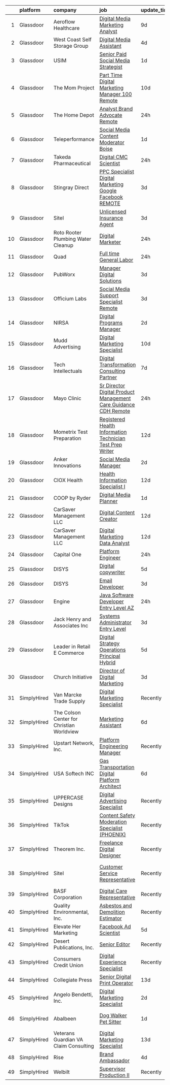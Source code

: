 

|    | platform    | company                                   | job                                                                                                                                                                                                                                                                                                                                                                                                                                                                                                                                                                                                                                                                                                                                                                                                                                                                                                                                                                                                                                                                                                                                                                                                                                                                     | update_time   | location                          |
|---:|:------------|:------------------------------------------|:------------------------------------------------------------------------------------------------------------------------------------------------------------------------------------------------------------------------------------------------------------------------------------------------------------------------------------------------------------------------------------------------------------------------------------------------------------------------------------------------------------------------------------------------------------------------------------------------------------------------------------------------------------------------------------------------------------------------------------------------------------------------------------------------------------------------------------------------------------------------------------------------------------------------------------------------------------------------------------------------------------------------------------------------------------------------------------------------------------------------------------------------------------------------------------------------------------------------------------------------------------------------|:--------------|:----------------------------------|
|  1 | Glassdoor   | Aeroflow Healthcare                       | [Digital Media   Marketing Analyst](https://www.glassdoor.com/partner/jobListing.htm?pos=125&ao=1110586&s=58&guid=00000181a3f47ed581f9083f8b8fb52f&src=GD_JOB_AD&t=SR&vt=w&ea=1&cs=1_7a93b3e9&cb=1656313119277&jobListingId=1007947479489&cpc=E773D000C9BC26FA&jrtk=3-0-1g6hv8vukkltu801-1g6hv8vv2ihm8800-cd5b2c6eeae9ea0a--6NYlbfkN0BZhyM__g-MJpR_k2NRwi4kLvT2eM2Ld3-Ltk3-h7qf5HdkFETVgTrf6iXdapZSB_57ywQLPWU8A2WsodUP_38kxUaDSGr8rEPocmaGTeAiN5sKdhOWRaiUwS9HrSvt_v0iu1LKENzMcFd3kwV03DCYWLlJrTj8qtpDGeSJNhv8Rj2gwRUWqLKhu764mc0SirpoxT2YcfCBCPbiUj-oYqVdt6CKQd6rALjueXEoyGqBbj1lDDmRW6dxvUKXXHC5GcXtjb9MJkHVeYVjJ6nBwfwUIeON4MtUhefuWVwYp-uyyjmXJGejzLMsH_iGu12cJINd2hlV2VLYs8QfCvDs-bN0fDP_Ab_u9na52vVOO0lJZ7hqEP8X7sb9AiJNjKeTAewkBN4PAKBiq4XK6jH5jFitGtOwgUSSdKck_wtRlsE6ByaeoZZE6BqLXDs6WcZ0iyiN238l2C4JQbJrUnmTaD9PUOy0_vjebIUMothsXDF3oUrYOWASMZFIo6BcNxV30XAgO8tHSWdmi3Bz9JtZIpYnAECLYS8S9g4%3D)                                                                                                                                                                                                                                                                                                                                                              | 9d            | Remote                            |
|  2 | Glassdoor   | West Coast Self Storage Group             | [Digital Media Assistant](https://www.glassdoor.com/partner/jobListing.htm?pos=101&ao=1110586&s=58&guid=00000181a3f47ed581f9083f8b8fb52f&src=GD_JOB_AD&t=SR&vt=w&ea=1&cs=1_855b8ec5&cb=1656313119273&jobListingId=1007957891236&cpc=F7BD8DA794B5A532&jrtk=3-0-1g6hv8vukkltu801-1g6hv8vv2ihm8800-10e1b282644ffe45--6NYlbfkN0C_uEWK8nDNE1mE8MdVcFpSjQvcXHD6OKwhFA2CTaF6hFdgsWHBkigbGKxA0zIc1Yi53fIi8NdLJnxNHqChRpa9scs4s7-iiOyPI1zRzYgfcB20Ac_XWOtSjXoB3JINuLgik8Ei0dQyycAjlslKYIQ9hHwzLCis6AxYmfG4Fo9P9DcFAINPKywZpSCpcln2EFk2VEwBB0CldmyhVLjdk-Jmox1X8gxiGiAW2zJLEoxJId6ntjuye6F2nWNIvUj0nKweZ9a-wFqoK1aCzZJOj9pAfCKH8T2VaQKefgohcSjX6Xey54VcAWE_a-r0cHoOMJpRfEnuzliSGPznec11jqfJSMRyHsb3wiozbNsxGHROvTQZft9ngfny_Ik873BFLveZgyBX5aS10ywVWfFB0HRdTTMI4PtvxcywM98Acrm3vTE-c94VCwP3POCu-k-KwNdOVzb6R8TitecQZ-5oQ1fXqDfb-PGd8RehUzAkBmm8sN_rypiDCR9bNkERpPRyHXMmC1kyLgBkdNaep2Neqhom)                                                                                                                                                                                                                                                                                                                                                                                      | 4d            | Beaverton, OR                     |
|  3 | Glassdoor   | USIM                                      | [Senior Paid Social Media Strategist](https://www.glassdoor.com/partner/jobListing.htm?pos=127&ao=1110586&s=58&guid=00000181a3f47ed581f9083f8b8fb52f&src=GD_JOB_AD&t=SR&vt=w&ea=1&cs=1_9113f5ef&cb=1656313119277&jobListingId=1007963200583&cpc=7F6F94E2229B3AB5&jrtk=3-0-1g6hv8vukkltu801-1g6hv8vv2ihm8800-af8789ac90c6c690--6NYlbfkN0CGD4E-yYxltGuunvgV9H6SvnKUGh8fDpeT2vIDlkkGCWzTgBoMad3wiC4TYq6znDIVIKCKo4i7bmO_2YfC03OzIXcZU4UKBrZE6QK7bGeLofuR20Sh2I2UjCh62xR2GdDdo5_otIFwGjJncOzy4xvkTPndVnxyIUL7NL9HDfNDE9jkYnq6jFvbRQDZI40uJo2a1xDyYFyQdj8pnzYxpbRhb8T96NqWPNnKS76do6Jv8g6jLe_VGsTXrpsO3sMWkpXTrVYUSNCzb1hAnP2_z-WsFrJdxklu8NMhT-8VjKG_s1JAU4X12GL177HRSKiD7JxpPVGzr79JBIt_tl9LreqR5aTrfT5fBERrx3iBhdAu_Bj5AVMGANS4UbXs2d3KY4jxln68zvcdRXkT3SAIYsgjMiVZNc7LoeYN4S1z8JindAiTdZJlV13maqjLSfmMVF8M9QARqfNN3-emNFXXqREp8l9Don--yJfU3u6cfeFTWtv9Bj_NOBkID5QPc-VNYZ4%3D)                                                                                                                                                                                                                                                                                                                                                                                            | 1d            | Remote                            |
|  4 | Glassdoor   | The Mom Project                           | [Part Time Digital Marketing Manager  100  Remote ](https://www.glassdoor.com/partner/jobListing.htm?pos=124&ao=1110586&s=58&guid=00000181a3f47ed581f9083f8b8fb52f&src=GD_JOB_AD&t=SR&vt=w&cs=1_667bc493&cb=1656313119276&jobListingId=1007945278713&cpc=E773D000C9BC26FA&jrtk=3-0-1g6hv8vukkltu801-1g6hv8vv2ihm8800-e784a56ad245ccdb--6NYlbfkN0BDp_epf89aHDQhKpPegNJQ_ldQpEFZQsM9OcONMGxWx6pU56EKHF58QjVdAUvn2gXPgJYWXDqnl4er_nqV8JzND3RhUqr4AvpZe1HCqIHqPFZSklQQnedKhgbaCJC0hp9J94SR_zm0eYsonqQ0vn1b_V-1bMpJ8h7lJGnD1LTCrWeV3eUJ-9KEeXTzHL8BTVp0QswfqMniLI99pyWQciha9oxK6612sM27bIwQhtAcjdEIJ_joyLQEPzzddQjygc_P1LRAlmMPmXuh3nf-O9xpPpmJHxJ8w8maQ8Ic-8OxqtqD05aeICUCE9fGf73oanQQKAJ8NLkRBcE00dnKX81det_4RdaDZqMTOmZ-JrQAiZSo6AwIN_ST7ushVBfqF7DAF8gUYoxJq7UwvMyYAf5P0c2Sq_WMZD2jgMFaPDFuKj4rulRz5H8JDbXJ7XIJc9bVL9RiMixBVB1iZ2FVE4o8TiZgzHhTH5s1vHrxZS8GJYlSDevxtUrnODfJ1plB8isTws1LweS2z0ifFw9IsdqJzQYDlVU7nEWls3l49_7Qlk0u5YtXso1I-BQkBUbTd9-tMvoKkAVahRGFwq2QBm6MDQDiaEGkrtOv7fLLmUGP5sagmV3lZ6OgRH4g_pWsjhN98r8JK848rUpHUkLgMiDnb6Q6Z8t_PgkIPDWQOFH7tws9F4VnYJ11xguSQ7TvRJOUhRj5m6q0kzRJx0cmA_-f_b5yWL-FFhGfU6XPlk0H5wsEEpspYhiFPUwKmvMUE0UFXey5L9qpihICKnPdlKbMLUW8v4Uwb1IqoDx33zqbeAfQ2qNDpq4XPUuCPutHCcQNUOlDkzVw74GTbMISuoSM2WXbccpWvXb5zzLLTAJAE8a_6kRwLEDz) | 10d           | Remote                            |
|  5 | Glassdoor   | The Home Depot                            | [Analyst  Brand Advocate  Remote ](https://www.glassdoor.com/partner/jobListing.htm?pos=111&ao=1110586&s=58&guid=00000181a3f47ed581f9083f8b8fb52f&src=GD_JOB_AD&t=SR&vt=w&cs=1_2753039e&cb=1656313119274&jobListingId=1007964728416&cpc=E773D000C9BC26FA&jrtk=3-0-1g6hv8vukkltu801-1g6hv8vv2ihm8800-30d68dafb5a86111--6NYlbfkN0BAuTfAu5ThYozS55O8p5sS5gWZMb8bifg5H3ftdCgDuLYRlqSkW6aKpA-68L38M77Mf_O-INpyWY4r-cADMuyIWD0x2EPYZxoxE3YYuNceB9x4Wgm2OeaB1GKJCv-InMZcTCl8762iD8sLluNhA2mUlBifU8R5TuinGaCU513rxKN9kxIElaOhoSASCZ92W6tiFtrUHpuzKLG2fCtSsIu1gV7hJKTOlr6hw44r-BEqco6E8avlewouOQQ8StAVNk5T0WfHPNBaWaGZU-ws_0SDJQhss5j8MqbH3pXj9nwoQ1vP5DmuXqPR2_M-jyb6DwN-S2653orBZZB6tvztOL6oaGRC4H90glZzIP2XxS9ANs9xl2tzaZD6e43jXG1cUUjDoTrYRM3Cj_N1wLoyV5eQnzBr5QZwnHUR97HUnyKsYUoEw4177mzZ)                                                                                                                                                                                                                                                                                                                                                                                                                                                                                  | 24h           | Atlanta, GA                       |
|  6 | Glassdoor   | Teleperformance                           | [Social Media Content Moderator Boise](https://www.glassdoor.com/partner/jobListing.htm?pos=107&ao=1110586&s=58&guid=00000181a3f47ed581f9083f8b8fb52f&src=GD_JOB_AD&t=SR&vt=w&cs=1_5b86bfd5&cb=1656313119274&jobListingId=1007963265183&cpc=E773D000C9BC26FA&jrtk=3-0-1g6hv8vukkltu801-1g6hv8vv2ihm8800-abca4da9dd8572f6--6NYlbfkN0B6WvEhlXVvoeINVu-ouHjaAZXC5eOJkXMvb3uV-8LI_9I1LjpwRjTqSB8_hMia9X7h3-_QNgRzcmHioC5qMFUS5LXbjd7lCmg7EQ48XoVVDFW60e6lbr4Lmp6FFOIbXiINbV7bKdgpH1TRP9bjNrHlwKxPzGR_qELXnZtSkqWkGlvPhb5lXO9qYrKGg-fp1apeTEP78P0DLPbRA5H984_HPxPdQYqh6NWVpUSlbImCFLULtp9H7KK_vT1WL7y3Zv8luZssfUPX2Ajo5ofXaYJ9VsfaywRxRySRjWg9MrTxza3rsOEcjV7zvxWZyG8DFHvAPMU_-clzzScBEG6SjlHyFNbMIJ1iA45XPwxxBCpEAKVe9fPfF1MllKAbQ1p-8Sxv4IvOBcQYTxMIWET6TlUMTE35TgGk6ELTAgQnTuWN04-Pk97wc817pqIeICdIFNilxCH1CBWYdBW4q6xSjiVDaH2XRW09nopsX5cjfFHc0eckdFWqQtyuHg6YyDtBlFKkr9yLmo_KkY3z-xtJOHvCAxAZejYKVQJOjsKwP8DWjw%3D%3D)                                                                                                                                                                                                                                                                                                                                                  | 1d            | Boise, ID                         |
|  7 | Glassdoor   | Takeda Pharmaceutical                     | [Digital CMC Scientist](https://www.glassdoor.com/partner/jobListing.htm?pos=109&ao=1110586&s=58&guid=00000181a3f47ed581f9083f8b8fb52f&src=GD_JOB_AD&t=SR&vt=w&cs=1_9bf3a36a&cb=1656313119274&jobListingId=1007964959893&cpc=FD1C1DA32C38CFA7&jrtk=3-0-1g6hv8vukkltu801-1g6hv8vv2ihm8800-7302373108f2ab8d--6NYlbfkN0Dpk2nRRB2qCzcWtelMs6RnOpE2QQykp_Gr47Tac0r5hCH0J3UzLxpgpuhWWRPjzv94q7y3GJ5PvJtw6AGd-F1jJWFianVwfl0nFby30RcJ2h10YngKpc-3sW-JaeYtoLxskwr0OVZVOROEYBZ_Dn6VVbpVo3GZQr-9f6yfFVFjpwC_8uGr0PxCI6FU9dbKs3CRztjoJHh5fiw-dQPgtBNW_5GUAj3kocN4oVKdF-PwCWTTL9dFhjBFkMAt-hLzh5CUsAPolVDym1BO1Zn19hGFOFgm5dKGX0Qz70waOhjn_gUc9hb5K-hrtQ0q_odiuRmnEtpg8MNkui3SlCoK-duFO0XbmmlRUIieaO3hqgxqmOOXlQ5UTZfoivih6d2HqLTtRP0_bQVuvMzQ5VjwptyxTDR8eOguu9nkZQK3Jut12NDyNCwVhPjo)                                                                                                                                                                                                                                                                                                                                                                                                                                                                                             | 24h           | New York, NY                      |
|  8 | Glassdoor   | Stingray Direct                           | [PPC Specialist   Digital Marketing Google   Facebook   REMOTE](https://www.glassdoor.com/partner/jobListing.htm?pos=110&ao=1110586&s=58&guid=00000181a3f47ed581f9083f8b8fb52f&src=GD_JOB_AD&t=SR&vt=w&ea=1&cs=1_3d20f55d&cb=1656313119275&jobListingId=1007959343006&cpc=BAEB662971763A76&jrtk=3-0-1g6hv8vukkltu801-1g6hv8vv2ihm8800-0a2b5ebea3b587b9--6NYlbfkN0BhFJ8ddqZb8WQY2A-LeqcjzbfYC2yoFcx2RKsEMgWd6pUIW7CGLrbYPN1mveXZ0HlFuZsTX52QMWPE1HLiNf1LSm35E-2yFnIfnt7CBtD-Eb1-Vy253se7MHqDn43yp6H3WcV4BT9-G4UTCgP1b8pS8zma2DJC9FakT02lgNsro8_IrXMiZ5lUo0DG4ei7NLSk7xPIxqj89Jqgi6CHUcLd7bmpWB8GHbkniGFDBnTPjTXQmorz9_-4_s9GkcMjEB3L4UBbLYoVYqfxMBxEpYREHu6gFW38c68Ncix73O0Sgua5E-BIvpRzNH0vjKluRWLUqEmuK18vmSHFNcJXJB1968bIT_J8uGJizxG8t5ouu46awoxVX14Y2SCOxVKrNlUPSEY9mnr8srwuagfQYix5xnScK2G0pf4YZps5cxkcNlG-JN8ns_sgg7yHr9sM1330bCtLG0kboQwxP_Uv7OxxHSqFpXqqIvxbI_ndveJY9r4SO6D75RTXmgFPFOVh00M%3D)                                                                                                                                                                                                                                                                                                                                                                  | 3d            | Woodland Hills, CA                |
|  9 | Glassdoor   | Sitel                                     | [Unlicensed Insurance Agent](https://www.glassdoor.com/partner/jobListing.htm?pos=116&ao=1110586&s=58&guid=00000181a3f47ed581f9083f8b8fb52f&src=GD_JOB_AD&t=SR&vt=w&cs=1_ca4a841e&cb=1656313119275&jobListingId=1007959663014&cpc=4F748F1840550ABC&jrtk=3-0-1g6hv8vukkltu801-1g6hv8vv2ihm8800-27bb359427cf4c81--6NYlbfkN0CBtZxUpP1QTOYFeIJnsNrvL2IvFQoGtsAuEWSa46ujWdTD808eOwV5Eml4K-j46bpvaUgoFmlsJmryMfpnq-5U9ECd3xjry40uuN-8GBy_ApHileWGAY7finAMtDMsuO8GrAzrBVuTpCxvC9WnS1MXC_cyYf2BOmrcPuYljIsiUDXkOiWPBHVo-3MB1bgDDCYFgc1Qfda0QGJFA7QaP5oPhrLYEwhbtGqy94899Qn3xZo_Xolc83bdApBTndLEfSgV_mLBzYTstoQorojTDl7u5nDSOeeckrZi7xLm3_qp38_p9xrWTngRg-QSnqtG11S1h7hQXcOdVT5luprJX9OR76rOWOcOkC8-kk-ToEo7Cnh6gnwhyFvUJvfrYfbanyXPw7FzW8WIA5Q23nimIEGc7riq0pY89pq9pFR4zmWM0aUpt_BX1I74eym3KJqdNI9EiopIcYFjIxNbPdVa6G6xVUpVgCdCg1j_srXp9eblZTXM19n67Y-_DQTrd81hE7WpkiCur9o07sdJn2W42gDpjW44eh2uU9iWqf4Mdtiu5Y2Lc6WGxq-KILOLM6DV8bGdJfyN9COlwBx2ryyX1QsenAA3hBaU25yb66muCdVpudKE-54hBxIAX4KNgPNTMTxMnyp7UZu1zw%3D%3D)                                                                                                                                                                                                                                                            | 3d            | Chattanooga, TN                   |
| 10 | Glassdoor   | Roto Rooter Plumbing   Water Cleanup      | [Digital Marketer](https://www.glassdoor.com/partner/jobListing.htm?pos=108&ao=1110586&s=58&guid=00000181a3f47ed581f9083f8b8fb52f&src=GD_JOB_AD&t=SR&vt=w&ea=1&cs=1_37c6acf5&cb=1656313119274&jobListingId=1007963896741&cpc=AF1E4A3695F490BE&jrtk=3-0-1g6hv8vukkltu801-1g6hv8vv2ihm8800-da323e338ce67b0e--6NYlbfkN0DAxSg8ZPUBMNCwbwMU3m1w_xwBYOnGNvae0dqq0z_x9hMrOcqm5KEIaJNLURxrmS5Nomt0DlQ14r20ljdkw93H0AVJ73WFvweniT-NkzmdkmY2gkmlooh1GcbK-z5OlN7MQ-07U-ZQI4rrqRmVPuuXQdgSXf6K6v1yyN4ndaRuTIDy6t5yGgVw9IxLRJLVVy8DXH7k4RmaO2ncNSClP3xVCC3xpPVkw0WVL6Xv-F3Tb7029Rb73oQbVRkwgeOSjkIU0eL-hfo2NUwNfqrqD2vKZ-sw9vsWhOS-y5foYMIc4FZFWk_28gmMK7wYx6jZMlyVkFotrci9eO1hq8wslONA2ZB2JLo-4D7Mf5PQdDCP-bvPn-P6VnPiWS65cZTwSFr3_GE3g-kZG-V7BJw3P-yPZqztF9d32DnrVE7RrpUs2BNFqdKKsAdMxt2PE2Lw4ZkiidHEEEVfGbLFLaldagb9v7tmOrGbinAwtNxko4FKxTnk4mzruoEZ_O86QRkAbkM%3D)                                                                                                                                                                                                                                                                                                                                                                                                               | 24h           | Ozark, MO                         |
| 11 | Glassdoor   | Quad                                      | [Full time General Labor](https://www.glassdoor.com/partner/jobListing.htm?pos=121&ao=1110586&s=58&guid=00000181a3f47ed581f9083f8b8fb52f&src=GD_JOB_AD&t=SR&vt=w&cs=1_fdb32842&cb=1656313119276&jobListingId=1007965033930&cpc=444700D72F2ECBCE&jrtk=3-0-1g6hv8vukkltu801-1g6hv8vv2ihm8800-eb20addd35948c62--6NYlbfkN0C0XETh_9p0hFVWodd5b4yyhLbSJ-n_97YuXeG9ZsPyAO_rZ2JpYdwEY-NDkU1-7dKqQoyPLGO1HeCP4QqzufQvMShz3ZsndnGaRlZvEqzV5sadkiL-4eaNnyMjSPrrkeCKYJ1WVgRT9cdd7t5j_Uq5-eoOiRpCJ8iwA-3bJq51r2oYIEWJ2iuwrQ0XN8wQ3jayFONkJ3R--GvX4raqO6c8Ns4iaNrvJO7jWY4k7mXcMVCX-4XyCUBYgpcXwLZBW_P1cfszqpB2CXybPyatDgt7bblUel4iZqUTC3mqelkkZ4BRDUN2LZlo77qHVFBqcsdNGwRyJLui7BlgZd611uvLXKD897ZBEx7lTqrbs7Ejfi4wH-0OoDc_UlLSqtgE1JWUIkYemHywfDu5higZOV9VGbDLufoy7mOM2lXcj1CcpcMiYFqqWksc)                                                                                                                                                                                                                                                                                                                                                                                                                                                                                           | 24h           | Brown Deer, WI                    |
| 12 | Glassdoor   | PubWorx                                   | [Manager  Digital Solutions](https://www.glassdoor.com/partner/jobListing.htm?pos=102&ao=1110586&s=58&guid=00000181a3f47ed581f9083f8b8fb52f&src=GD_JOB_AD&t=SR&vt=w&ea=1&cs=1_810ec5e1&cb=1656313119273&jobListingId=1007959361898&cpc=87E10CCD0B336EFC&jrtk=3-0-1g6hv8vukkltu801-1g6hv8vv2ihm8800-11fa0d8e10e40edb--6NYlbfkN0DZZww-p_mr8GWlqIRBY21Wjl_Fk3kglyx5_HcxykVqwQHnXXR0FP8aJAVpwz5TnIe2mXVm2mjC3n-YwTiqiOpKXUYLW5paWMlHhB3T-G4X1GybK5HRB7X4hnubLgQOFzHWq9yg4-28l05GJFrHLXWycIJweUOVF3dmmRU4P7eU4eYodzKV6jTzO08zMcfo7-YCuqtCsP6Wqq9v_nAQVkmDvWLMwqSwXyp0kx8WIRZoA8PnHlBgVhIYK-PBNOo9DCUyKY5Qxu0BSt0nOnN2Velo0WuLytUI_kcPAik10cRBq8O_H3mFsdUli1vdQXy0eBfYNHUb7_6t23vGBrT5GHMh7WOZiJ3TgYx4ycL9RO1AWgQc7WWits-M-x0lGieNjZK_6cYgtRPUCmBTpykiBZPbg6STCDDE6cq59iOifT0AP5R_1BnaTynhoY4nDETXeTQAl6hmyirNu3yJSI5jJX8g4TSlmo4QQoMIhZrxZeoi4i_sqEcQpwbCUQQ5LyqLOCOLHVvYvq536g%3D%3D)                                                                                                                                                                                                                                                                                                                                                                                       | 3d            | New York, NY                      |
| 13 | Glassdoor   | Officium Labs                             | [Social Media Support Specialist   Remote](https://www.glassdoor.com/partner/jobListing.htm?pos=113&ao=1110586&s=58&guid=00000181a3f47ed581f9083f8b8fb52f&src=GD_JOB_AD&t=SR&vt=w&ea=1&cs=1_96723162&cb=1656313119275&jobListingId=1007958490638&cpc=FB7E4A1762AE5BEC&jrtk=3-0-1g6hv8vukkltu801-1g6hv8vv2ihm8800-8fcc53418e8eb493--6NYlbfkN0AU8Qx6JdZ9hwAZQi_sA-KtdU-bQtklvo0WnwVOfNC-Glh7J3pz0dCJa5g1kks7RJWbIIXnH-63p7AvIXD7Wf2aprAyBIDvX0Pl7kBET6ZYguhRppcJcqv09F3JgSVBRbSYOePmGvuPVN3w6aB9HbDxnh1tiWbD_Lkh1_nc9CQFI3aFjWiORfcdDlDgGq8O9Iqx6h_QsC4VEmASx8f1uXQa5S0ihzzaSwPZ6ElESB2qn6FdicvfWzozSOvdhzH0c3lUbg_P1ozG_s2GcevrdjXUElzflO58QNmB2gcNgxomcLzF2QiGJzOFlqgjyvQwkaj9mUiQE8ALuoyQlWd2MOo865_5Kv0HzeA5buAdcEjbdesudhWQNzCPPc6MEQr0c_wuecy4PPOvG-RHk_uoNyDzFshYCQCETzGMy9sZxBeEmifSqLMMTSxKSCSJCHr09bGzkMgRHMA4C24zTEZHsU13BBPE_PHtERA0Iv_5zDCCL40mkhtYl5iPAo09jrYKHjluYoYTKEtlbD7TwxnkRuVWNPJYJOLbUaIL_zBJJbzxQOGvt-oBKQK6SVEi4ko7ovzeluqzzDSadaLKsYvHndT9Rq2Ky56khlGfZAQF-TQfo_U5tXz3HYA3ChJV-dpHMXrRlVgYgglSxAk-dGk-tXuOtUreQp6CIetZ69DRMgtNIMFt4DOCGZCKHGQcndpZH3D5SSX1kDQ78UMSG_eVJ37kIWEY75i1xzsijqP5FpWZpQ%3D%3D)                                                                                                                                         | 3d            | Phoenix, AZ                       |
| 14 | Glassdoor   | NIRSA                                     | [Digital Programs Manager](https://www.glassdoor.com/partner/jobListing.htm?pos=115&ao=1110586&s=58&guid=00000181a3f47ed581f9083f8b8fb52f&src=GD_JOB_AD&t=SR&vt=w&ea=1&cs=1_b82d12f3&cb=1656313119276&jobListingId=1007962267991&cpc=75B6770C194DCF89&jrtk=3-0-1g6hv8vukkltu801-1g6hv8vv2ihm8800-323d320c3beb61d9--6NYlbfkN0B3CZzBS7guKEE4f3mD-nWqTil1MtRqnKCmVH379DYXhKEl9ppv9fxC55A-viMXjSbMiwvfiI8b7q94g8mfHWf-CKVCUSDbWK5_YPKXNo3sktRVLg7kms69NxfbXu2Nw3NQKJDtB1Oog75URSUFucOEHWawqOLuzYCsKrln94vTY-nC3uj8fTSLk5w3nN8nBS_TjZWJC7AozYhMJxOBuGvSLMxriGFw3IavbXN1oCHn-FT0_HFYTtdpOyznSUWgUPFdYarqDQrQcZHJaMoYoZdxZqCQZhQfKSN_5Sq197cmKEULC7kgqmHXHw-gudazrtdr15Nfl-wX4X12dRrL0nyUOreyINXdE0K1dGq7u-JkuDE3zV5wYYmjuhec1YA1d6aKOEQfFlgC1HqbBtPXMWDXeuQkKLOZq2JgvY3T2Zv8-15_-Fut-WH1jfhjaG9PScwHhgGdBYoDHk-U1eFvuEXwFRarIAxhNMBUNg1YI-NwCYtZtkpc6qGtVqfJ96PYARFTVBnN021qnZ_pKEsXnrGY)                                                                                                                                                                                                                                                                                                                                                                                     | 2d            | Remote                            |
| 15 | Glassdoor   | Mudd Advertising                          | [Digital Marketing Specialist](https://www.glassdoor.com/partner/jobListing.htm?pos=117&ao=1110586&s=58&guid=00000181a3f47ed581f9083f8b8fb52f&src=GD_JOB_AD&t=SR&vt=w&ea=1&cs=1_526ae496&cb=1656313119276&jobListingId=1007944789723&cpc=AF770993EC679D41&jrtk=3-0-1g6hv8vukkltu801-1g6hv8vv2ihm8800-464ff9d9f591c3c1--6NYlbfkN0CXCpY_VZUDU-qhuapuWEtiQTBiav6CmktJTJnzGpZ8VtQ4XnRyLTFBSWgqWOrArMy3V8C9J-y7vqn4AqIR4xQ6Z12pfUeVHSms8boklXVFIDd_-u0vHN7yydHcBGNkb8L4Y5ViYPXM9q0Lf4mn49DITMP0oovXZ0aC7do4rccJsTryZH-uHljX1fXoN6ujWW6u0LloSWCWhidbKX2XpGbXXAZL9AUIQoea204caaNUSeEXLxUZpUIY_b_GqBQnbY-Xm3-s9LW-5XZ8kf_u-1ePmDQ8qi7R-S8yRUluXPf52SrDfjEPOdCtcjkNb9GigCUG_9oNETaEe5kMcOxTJx3C2MFjYiTGSkbajwsgchL4boYHtyNjVd_6ReKm_H3JkCHbbJn-hAaCBYbrXOpug0IXYUgpoSQJX50EkNE1jNc2rDenNwnhSTNky_P9YBRs530_QkpERViD_C1wRo2dp46Q0KO7LuQgCANn_LvQAQfEuHaeIHgWXPlBAxE_UUieOPodWlOjr5bT_w%3D%3D)                                                                                                                                                                                                                                                                                                                                                                                     | 10d           | Remote                            |
| 16 | Glassdoor   | Tech Intellectuals                        | [Digital Transformation Consulting Partner](https://www.glassdoor.com/partner/jobListing.htm?pos=103&ao=1110586&s=58&guid=00000181a3f47ed581f9083f8b8fb52f&src=GD_JOB_AD&t=SR&vt=w&ea=1&cs=1_d176e555&cb=1656313119274&jobListingId=1007950387554&cpc=2187E14FC6F1B769&jrtk=3-0-1g6hv8vukkltu801-1g6hv8vv2ihm8800-844383339f3a098c--6NYlbfkN0DzaDHVbxJ-LJZej0v9fk4K-FwNocoxjQ_zxp68kPBvctOBIAfBBfY8PymdHZA9lT-HMCCX8hfeoRyIkftjx6m9arhk2ityyYjjsxlKk_-jtS-LCmwUaHhNCVLvof18TzF7-qjT8eBewCh3XYCsRu6FP_UmCfWlETxrvfCcz--xTf_N3SHsNgvVVTj59ty1VtdhYg-tZq8UheOP0pEwbr74EpUvfjNV0I_DNMIay3us39joL4CszrYQ7grZ3fEM1_Y4mVQVIsnmYhH5e8Vq8xpG0QRPDIHyZKjNqrEW1KzIETyN0RUH6gv53z4tbfic85f4z7Xmt6ZN1Kc8ACz243RY9If4qQH8funzLuCTK6eR4pA6riZAOkhOnGpTd-vDYwFj4QtcYaRH-wUmusLRjCBiHSl4y_Qylj8wq4hrf1w6r6NDj_IkgvjsFcrRCbcSc2NRJtfzsW0oacmfi5af7VWxKdUXhijspBqkAIGYcVvVZN2rjif0Xe1I4dKP9c55eqU6hw1qo8ng_KnA_J0R2tU0j-_3sjRmHTo%3D)                                                                                                                                                                                                                                                                                                                                                      | 7d            | Remote                            |
| 17 | Glassdoor   | Mayo Clinic                               | [Sr  Director   Digital Product Management   Care Guidance  CDH  Remote](https://www.glassdoor.com/partner/jobListing.htm?pos=112&ao=1110586&s=58&guid=00000181a3f47ed581f9083f8b8fb52f&src=GD_JOB_AD&t=SR&vt=w&cs=1_36d65103&cb=1656313119275&jobListingId=1007964615117&cpc=F5E96E35A1725171&jrtk=3-0-1g6hv8vukkltu801-1g6hv8vv2ihm8800-aa883fa84f7c0b83--6NYlbfkN0DAEceP-M7Shj5_gfKRzkCBllP1lnjH5WM5gyIsLK1tG5I7LeeaiVBc2NmkugE2pFAk0CiJYcPu2aRWBclt9qUtX28AlOyLorsw21W7M6T8Phfil_sGRpT_SFvLPdsLwvrcYGU2zTI_4Env3TEM4mk7NJfGSeun4QoFMCqgfHdB3iywf3fayQcP8dzJotowjRmziQQ2qgbdv8Wt9DwgzgpnwTwgFy8sUC-xC6GDowD353MUm-X1QziZLd9OQDnXxcyFzaEN0cgg3Q0sc4w4NBAwQ1JTRNceEbBigcj6pRl1X8x3ojTIVYQ1tg-9xUkVutEwYpN7iPhCN_VuBtj8vMiE7dcI8TIgt-tZ9xw41MAjOyJMw_pFiE_yh7rG9zXG8Enbu1mfpm5Y0xLE0Vn_fI7V-XA91iSFGXhE9HJUfQjIbrdQau-x-dfL)                                                                                                                                                                                                                                                                                                                                                                                                                                            | 24h           | Rochester, MN                     |
| 18 | Glassdoor   | Mometrix Test Preparation                 | [Registered Health Information Technician Test Prep Writer](https://www.glassdoor.com/partner/jobListing.htm?pos=120&ao=1110586&s=58&guid=00000181a3f47ed581f9083f8b8fb52f&src=GD_JOB_AD&t=SR&vt=w&ea=1&cs=1_a8ee4a03&cb=1656313119276&jobListingId=1007939654749&cpc=DE56C24FF6DEC286&jrtk=3-0-1g6hv8vukkltu801-1g6hv8vv2ihm8800-147d212458c95fc1--6NYlbfkN0ATmSSpKrHMHm9Dq56dVK5ZPD4usKt266Vnq4YNDr0FwVUOzI6Jej9NmHcSsUkxXZ7bojFy05MN2LIWfLlsVoWpnQl55plp38MyexpTjmbR1Mm9ZsvK_eVOgLhNnft2KZYzxlI_jbuzmipIgwfh1RS885c-or8SwXnan5UXdA2TK_CsVwJb6bIH5JGpDiqRlNyKU1gw_lxIRqnvbP20mhOovle3Vdc0h8jGF90_dcTT0dPp-6nzA3clT_OLD8mZTICfTkwaOMDWVHEVZ1V0E2LbnsB2MWNsLe0OF7YKFF6c30rMSrXvE9Hlg0gmitOTgPLTXeYiA3nBXumR1G3xr37cgtHSQlD3U3zgEg2lzl00rfjRcSmsvQsb5-TaUVMLyfKccHepjQeu1Vgp-FjU_1krEr9vjFgrDLzdrX8xE1_HWHTrt8DvADou5SuJN048F2wrrHqEKyuS0YA3wgEsCAWXRXIemAx-64rwgaqhiuA2e4VI7Awwu5IbQ8Cb4buax3kapMj3hLOkBS6cBZay2sRleG71uHN9Ber9Q9VVL8xPRjWLPKeDhf62K9GAEuBeVjs%3D)                                                                                                                                                                                                                                                                                                      | 12d           | Remote                            |
| 19 | Glassdoor   | Anker Innovations                         | [Social Media Manager](https://www.glassdoor.com/partner/jobListing.htm?pos=118&ao=1110586&s=58&guid=00000181a3f47ed581f9083f8b8fb52f&src=GD_JOB_AD&t=SR&vt=w&ea=1&cs=1_d72eda91&cb=1656313119276&jobListingId=1007962446791&cpc=C4A69CCDBB3B9599&jrtk=3-0-1g6hv8vukkltu801-1g6hv8vv2ihm8800-105841c2b8995ee2--6NYlbfkN0Cq5Sa4tMHuKlF_sBhYZXNTwiar7s9d6OTlcDMVCG_LI1e_HYOaFe7G6xutZhd8cyRiv4p8mdIFCXw85ZA8TPlq7LQnI8JOavN0tJpN7nLvrmmSrnCPzLNz0_djPlhpb72sPxIrfFrfXIZm0OXG8iSyn2e7s6Vc3htWwjYdRi_GNBMb8GsaX4ucihTvWX2nHkIvWq2wW9OlzXIBLAfVi4UJEonlCzsNq5u6111OkykAaqBcp3MnTbagj3Hv5g9s7AO3LUKqNJrvKrup-tkHl8a9VZx549CkLZZtara23fktJrxZYfrYL4VMMC3JK78VwLpA3sazilbAFflf8cWjXPBSsMaacNO-x3m_IXQcmiPPIPN5rarRvrkMBiNJrqj4iAzkZWJagvqUqToH-vngVAY0PMgS0cmWtADAbdtZFoCenW5N4NYJObXLaYXNnEjEqGP6YampeP3lDHKVmPu8Ljzuk5oqAz1i9BqCtD1ue3QCWXp6sgNXaaoiJH94441ty_4%3D)                                                                                                                                                                                                                                                                                                                                                                                                           | 2d            | Remote                            |
| 20 | Glassdoor   | CIOX Health                               | [Health Information Specialist I](https://www.glassdoor.com/partner/jobListing.htm?pos=128&ao=1110586&s=58&guid=00000181a3f47ed581f9083f8b8fb52f&src=GD_JOB_AD&t=SR&vt=w&cs=1_6cc49a5d&cb=1656313119277&jobListingId=1007940510008&cpc=8795CF9063CD573D&jrtk=3-0-1g6hv8vukkltu801-1g6hv8vv2ihm8800-33d1975c85a9d0cd--6NYlbfkN0DmVkbSMMk0SKBlrQ160sntKeTFoLu9cDfRQznIgsntp_qWLZxp7XF70qvPNt07L4sGdJPTgTdGmTeL3v91IJAupbuYORPwfHPTVXvyV9hoiVaaBCOPpfIfbrP5zLMc6U-ZsmVA6vRdJNHl4t4FenUG7AcV28cxJmdoYYMg-nEl9fcWygNcwckQf3gavPJ208itqQj6rTd4V7In17AUFO0WyQPMHeAV27VIszNaqN-nfDlLkN0Hl6gHQUiFC3ByfbIrbFRW_KiSMLgZi8ED9llDAjT_PDLJS-7ek0ZpbzuTFHUfb4NMjZIj3EyYaa1wCCr9RDURtrtF4XlzZkZB6CbkfoaoGdCQDod1SU0CKKlaXrlfmX2p1J2I8CoDly0O1mVhmTY9EDDi3GVy_RiTJ5enNTlcA0bd9J2VJfEwO7Dxk_4kvhdx0kHlU0oNr1iwAfsrp74NHb_PdfvToTxV7AE2FA8r03ybzhry5mVIF27nM2zTfN89VxbwqtixpBcfkBAXgoQWrcXYH6hGed2S19TGb2x9LRBExPmXc1CAY9Tlh1nvv2_WkHsQmkd8WM5so_IeSwPzwwNjcD2dke71Jcr9sVuJAuYRwtbgSTy2GBXrJud5BRWHZ6Yvj7bdRxQNjUm_mInuxHt9n_Ibkz-pkD6McTVdYFmtQKbTe_dtAIonaHYT34MxCnfCYYWFFYs30txrd2bvbgHfrZ-b9LDfWIbs5Du1eIk3N70TIblYEU11gg%3D%3D)                                                                                                                                                       | 12d           | Remote                            |
| 21 | Glassdoor   | COOP by Ryder                             | [Digital Media Planner](https://www.glassdoor.com/partner/jobListing.htm?pos=122&ao=1110586&s=58&guid=00000181a3f47ed581f9083f8b8fb52f&src=GD_JOB_AD&t=SR&vt=w&ea=1&cs=1_80f7c545&cb=1656313119276&jobListingId=1007963546523&cpc=4B86475FAF393599&jrtk=3-0-1g6hv8vukkltu801-1g6hv8vv2ihm8800-362cb9e9c41db52e--6NYlbfkN0DWtRa9NJfjQIs4MWRRqD4F41esfMsK79cV24t80VXfzfpF_nI5kuqSb2pRMz4IFBt839VSuU7MM1pbV2o40mD9q5lX2HzioCGLHhUmJHBRXvFRu6L3oEV6BrAWfmTSdrHWmgFFh9vXnQ1AKJxjeu5Uu6a9u9B1yyXnJpn_hfjzjQmftspvfgWj_aZswJQB68npZSrI7LBBQrid68UueVT93S9arqe39-djtpTilDFWAwYLKbB7-BjHEa7jV4sO_J2b_HOF25-ML1ulONkEmiYHemFUDCZ8DCokgkYyEEvkZJZrIAe7l0f4fLfyxn-krPXGbasO3GVnFEnGNKIONiCrHP59n36kbKjdwltecT2X847oiAMxfhOu7Hg9Fg1OhJ1fRU4wz2ZLmgCtnEOBSSBsDnDX2AoCyuKxPfztELFXQlIS17U3ttm1n8jWTQ4EFcPf4IXcvLmf6u_5cr_xahMGtVVbbo9RKVBxyVEhYkyL0fIACfT2Gc_SxTaMnMQTeCwnSoR6axs-2w%3D%3D)                                                                                                                                                                                                                                                                                                                                                                                            | 1d            | Remote                            |
| 22 | Glassdoor   | CarSaver Management LLC                   | [Digital Content Creator](https://www.glassdoor.com/partner/jobListing.htm?pos=123&ao=1110586&s=58&guid=00000181a3f47ed581f9083f8b8fb52f&src=GD_JOB_AD&t=SR&vt=w&ea=1&cs=1_e4c58a30&cb=1656313119277&jobListingId=1007939293733&cpc=A65DF3A704A48F9B&jrtk=3-0-1g6hv8vukkltu801-1g6hv8vv2ihm8800-de08ea8d9ef31563--6NYlbfkN0CfmWTThqDmHKWCauwQYKa3Ceo2uwS1uCLdli5wP8T399-moIz3IUCpaP3dZCCE5TBeDB6QOMblEUXRKiSq4kfac8UoR6Sf7iwO4TUsXrw4VZrrtxnTM14aVRHICBXzF7eZMrciyr78D2hWwlCJaKEoCorJtDyu2XPpa6TsPua0rhUxpnS1e6VkiTtfBZkY-PjfoY_lsM_cgMDPcxiRdMC4KqC_U_c2tY5R6jZuNXt5nv_IDIPfdMQ4mfhAD7Vc8iFT2S5zF993vzMNHRCVlu14i6RMHeE_GoaUmzfEwVitXduEpuJL5TtfnEh6OSIiHa867PCYGrDpEyY604kgf10fL_YsmHDpuuR_V2Q4FhS8bp6n8vb6HppvirT17aSnR9E8__q8DGeAXiH74bJmRh02VXCWM2F0BaQMiA7wClMnlwKBsDj6Mwv7bo0xCQGQhWQ1BLXo61TPV_QovbMD-J-pajudDFmwwf8oimpB5D7Ndyte0ZQytRbZdoG9utdYLVc%3D)                                                                                                                                                                                                                                                                                                                                                                                                        | 12d           | Remote                            |
| 23 | Glassdoor   | CarSaver Management LLC                   | [Digital Marketing Data Analyst](https://www.glassdoor.com/partner/jobListing.htm?pos=114&ao=1110586&s=58&guid=00000181a3f47ed581f9083f8b8fb52f&src=GD_JOB_AD&t=SR&vt=w&ea=1&cs=1_7198e892&cb=1656313119275&jobListingId=1007939352030&cpc=F17331D9BECC482A&jrtk=3-0-1g6hv8vukkltu801-1g6hv8vv2ihm8800-b538a6fe9fb03fd2--6NYlbfkN0CfmWTThqDmHKWCauwQYKa3Ceo2uwS1uCLdli5wP8T399-moIz3IUCpQ0babASsWtqNHd_oVDjyGHEITS-Erj6x3aUnPk81RVJWwS-mVERBynvsINYym103JifPwgmIT0J2bc8s4KFqaf9a5p7vqIf5FzwiLHLdb1Gg3K3HyB3K971DMxkx0rRbbHXiL5nTXoyVry9jChnfhjjImwuQAs94b3P60c_keRdFgRQns2SR4ewu8HkuCqBY27kRrjbRezeJoLGVWQl8W41LZmT4DejsWdRh6EquHnKD_VxeR903QGX5ihzirU1l02VmcuUeS4p8rgi6dtzcoPyN7NnPyKhFcy2zaVp6MjtEmF0HF0uR8iJdRkF68Wm_IReje-Wtivyp1Sld_ljESf17a1YLulTUyemVugJfs8YYK-KaWBLbRVoHtseTrahJ6rUdkmVRf_L8KD3AzWyt_hoFaYeeL-hFmZU_7pC9N0EYQtqV5WfpXED5Sme6hTgPr6KaTG7uoubJ9YAL6P3bXw%3D%3D)                                                                                                                                                                                                                                                                                                                                                                                   | 12d           | Remote                            |
| 24 | Glassdoor   | Capital One                               | [Platform Engineer](https://www.glassdoor.com/partner/jobListing.htm?pos=106&ao=1110586&s=58&guid=00000181a3f47ed581f9083f8b8fb52f&src=GD_JOB_AD&t=SR&vt=w&cs=1_0b229284&cb=1656313119274&jobListingId=1007964798691&cpc=608BEFD8E68346F1&jrtk=3-0-1g6hv8vukkltu801-1g6hv8vv2ihm8800-ab3333009bd22bc4--6NYlbfkN0C3j_zLGvpMLCdiZ0WC46XqVTA1VMZzOzKXPhAXwYlrNb9EbKZEg8x0tL4Jn_n-27XQB1ET837o_II06YBl4yI9eliiO0Hw67VGUsC5eEWppTHrefi2VWUFuSN54krlxo7YHHx42ttisqYmlwOzoL4D91eC99I4pnYRHb2iqaihEG70q2eNSYzbh0GzQF3ewTPMVK9kO-A9tW-wLTGowOzZSfnuKr6ZAzw2fpBa4bWb5IADhPU973RorLlERwAAhcZSAQdpdqfl0VujO3dsrxjIt1D9jMYDw5l4pNcWXTkLYg-ZHUQV8b7PtevcrDa213kgA5j2lttsq9ko-NTNop0Y6b-nmNATkN5TxIeOd7zBj0u5-Uv-vEi6vX9xc1S3S6TG69x_VzB4mmAJ6J01rk6WKqpzz4hD1NHOs6sDi3MRpANs45O0JkLAGoNKA7dRmvw%3D)                                                                                                                                                                                                                                                                                                                                                                                                                                                                                   | 24h           | Plano, TX                         |
| 25 | Glassdoor   | DISYS                                     | [Digital copywriter](https://www.glassdoor.com/partner/jobListing.htm?pos=130&ao=1110586&s=58&guid=00000181a3f47ed581f9083f8b8fb52f&src=GD_JOB_AD&t=SR&vt=w&ea=1&cs=1_547fe882&cb=1656313119277&jobListingId=1007954831271&cpc=8795CF9063CD573D&jrtk=3-0-1g6hv8vukkltu801-1g6hv8vv2ihm8800-fd5d57f9d3c1fbd9--6NYlbfkN0BTYkY06FZEdAAtNWO-eDAfNklmfZymsMF6eFRONl7rAMN5x_2sHrqXfWPo9rHDxSP8H4oRXn0_WzpjIACpSADHl9D6RquvQNswaz1maZrDzqBnWNeeLmYlmEale5MLXOmd6rM_2-nvs6LpKDN7lHJJ4FiHd5tqqlypACqDBDeHdTwsZn03gbd-mUzu8nDp4wnBSYGEowkOAgGG7HO2ClapPDCgLbJGnkLgj9vBEnTK3RSOPMoVDd4Fak4S7C965hCptnVtBHrYj0wU0npR-iygzjAvKqWgpO9hxIH7LTaJo31tK65VLe8hI9heCHgunO2hB9UGDO4Q6I1AZ6lqs8o6elrpq3ebnj5_BFjw69SZaqYLHB4IwAsEd_J-JeCzkw1BgaqOLwPHpyqT5js472j2f29_7fDUCCVC9lpEmMi_lemIgkKNGiuGNB7Ygd6oadM06nCMLzFhC1wk7qKEvKH0v8VkuTAzZ3I53XJbMqBW9kOydDd2XpydAqAUvuzeGPA%3D)                                                                                                                                                                                                                                                                                                                                                                                                             | 5d            | Remote                            |
| 26 | Glassdoor   | DISYS                                     | [Email Developer](https://www.glassdoor.com/partner/jobListing.htm?pos=129&ao=1110586&s=58&guid=00000181a3f47ed581f9083f8b8fb52f&src=GD_JOB_AD&t=SR&vt=w&ea=1&cs=1_c7171648&cb=1656313119277&jobListingId=1007959612224&cpc=AC285F3A3ECA6BB0&jrtk=3-0-1g6hv8vukkltu801-1g6hv8vv2ihm8800-67267d1e6d4f95b4--6NYlbfkN0BTYkY06FZEdAAtNWO-eDAfNklmfZymsMF6eFRONl7rAMN5x_2sHrqXfWPo9rHDxSO_gacTBItmqj8iP2XLm6svXGqlrMNfRtt-HhjIcX9OlTol68_PaBuKp86itFR3aU3cLu09zAlloFTdg7-CfHjUu5SRsrgWx5iUH1gnubVqeSptFdILGBHLD_Fv4bw5jceCKixn_8ZnVbxvvaEjnjJblLybTpzzgW7lOTL1cUPeugcxF_nv-B3VDBjWQJZKtvOIOI3WGQfYakCqM6wKbKH8RnpIxmqZMIbTN6Tx91GKJ_KXazdUHO70NRhb9rewgeftbh147xioYu6thyRbSQ1CuAdUFovK2XvXg6r5TXvtHeDyqTOwsi2RqCw7dga6zLvHgg4m_Rf-7XK7zqNt40TPu6c-93PdpPg6x1g-MXClMR7weNcjOtmpYL74iYyjWzy7yJQueL3pFh2eIxUWxK1TaXsWfrqeiIqZnecw4kT5UrBAgFGrkHFOxBEDH1xVFVk%3D)                                                                                                                                                                                                                                                                                                                                                                                                                | 3d            | Remote                            |
| 27 | Glassdoor   | Engine                                    | [Java Software Developer   Entry Level  AZ ](https://www.glassdoor.com/partner/jobListing.htm?pos=104&ao=1110586&s=58&guid=00000181a3f47ed581f9083f8b8fb52f&src=GD_JOB_AD&t=SR&vt=w&ea=1&cs=1_00288562&cb=1656313119274&jobListingId=1007964568702&cpc=022796DF6CE1C9E6&jrtk=3-0-1g6hv8vukkltu801-1g6hv8vv2ihm8800-1f096776b251c92c--6NYlbfkN0CH5AJMdvbiN5L6wwf7Mk0JDFOhQdr64-lEFMiXO7Tow5-lIThj1m4S-iUdx0XTEvUzXo4UKLpPi3naYp_Kvc0FYwj8BxJrSdLNjI7qSl_WGyxtumXGPeMdpfohdhjaZhWhD_rsMhKpfJsg0IclQqK_1tVw8n-L1-kVm3dfTvYioMAk5BdeUC2lAn5FyGT95rsoChm4zCI2Qh41Ug2jIEwDfl8fBdUhQHCVJDX9knpMpDuvrHnpGyNRbPq9hsMDA6HyyGu5hY56tCjZLnE-UDufqj478dKCXq1H2heLi1NBqgiiJjKcsjG1EU_pBT5CoZ50YSExLIcCwThZ4dmyVeubDiAGrVB8mUe-H-EKYdwitZCbr0DzqxJ4rHBAOJ5gEn4ZIS7qsrQRHTc_4jWMohCVQF-wCM1autVm2hrprcnGieUqwxk-ldzKtyVdvZvCAgcvaR31o9-UoF9zz3ollZGLL3mScZOU7QZresqVawN5dgu4iHkAoe8uyAFiNdKsnm9_Pn0nzccrJgKEGrdNsvcz47FmXqMQ2ng%3D)                                                                                                                                                                                                                                                                                                                                                     | 24h           | Tempe, AZ                         |
| 28 | Glassdoor   | Jack Henry and Associates  Inc            | [Systems Administrator   Entry Level  ](https://www.glassdoor.com/partner/jobListing.htm?pos=119&ao=1110586&s=58&guid=00000181a3f47ed581f9083f8b8fb52f&src=GD_JOB_AD&t=SR&vt=w&ea=1&cs=1_3019c538&cb=1656313119276&jobListingId=1007960934503&cpc=F41FEAB56D215062&jrtk=3-0-1g6hv8vukkltu801-1g6hv8vv2ihm8800-1929ce1386c4e045--6NYlbfkN0CUxQjISx8Pmp1SNPcSUmHurfSI5ONYRGUylAf9ucXvkQk5eiF9GPMDyMb-Mt0xoCunMn5ydb_p1r02agWM1XQH9zhGAOGgye_3LB1TuR_fVpn5HAcWl2R531XCzvdO_K2gpFBDr3wL1sjvg_sdPQuzZoww3AAue0loqIQoW_fazQz0eClaGOndiIiFm8umGDrVHSJrigHTeeXBv5rRX2pNueN9cgTtECWyqNLwnJgOu7FR2Dgzbq8BglL4lHg5t_RIa64MktzlOOnNTLjCyN8HwDBKL-oM6SJKUkqz1k0bqUcavWDWBRkFykwx3YQ35SXANG-m3DZjX1uBi_DglqHyvMkGaRUUKVLTcYLhCcZY4ogOd-T4N8QEBVj-ygZ4G_cXBtrZi8syHaMmhJlW4PIWGyXBR_D8CVDFHjbZ0CvmKj8kW3gi9Xr6eY6zQP5iPCBYSe7tZ_GEtcxPlzH2ayrPXl7j65gVDgj_Ec1TzZNWtJ3uWu5YrrM98VNCovOhP3HQaNeAmcOeHAPx8e6QFx-d)                                                                                                                                                                                                                                                                                                                                                                        | 3d            | Remote                            |
| 29 | Glassdoor   | Leader in Retail E Commerce               | [Digital Strategy   Operations Principal   Hybrid](https://www.glassdoor.com/partner/jobListing.htm?pos=105&ao=1110586&s=58&guid=00000181a3f47ed581f9083f8b8fb52f&src=GD_JOB_AD&t=SR&vt=w&ea=1&cs=1_ff0ebb63&cb=1656313119274&jobListingId=1007954304805&cpc=7F925F5888094D6A&jrtk=3-0-1g6hv8vukkltu801-1g6hv8vv2ihm8800-b57062434e79a4ca--6NYlbfkN0AFCFO55fpwWo6oa9JKI3JcI2oWVPcccBj9Y6s5O2226Dvh15T1RmiKUF6Bkk2Tk4bHY611bcZPalY4khXUG28vB38faiyNdhrVGPTxwC49C9P7Vstf9KIjS_VmknXfWm-hrsnSmtRRp2kDG1Cke3IXEJLlNRhtkcGeEJ1flfM5ZKUDZ_qOMuK-phYokbF5y9HwqvwbLDdv4gtjX6bh9-4qJ36kwC1m7Fwb8mHK0GGvpQxFGz4MD7JZAgHoI6LCRwU8CAKdK6ACKMhQMLaT04ZwzFStuSJoa7VmqLFfHUaMDzYEQVVayBZW_3hxmfnjK3K5qgdOGrxN8lHbsowyqIRqkVTe4rtoIoCrKzdA0_GnOF1pnChomcWN4S_82AqzYFaWTg4mbU9NyIxoaqPOkMaNwRw2WWaax8JsGuhHmz7lwub-Dcc2oChRVoTqewnMFd6GrcwFhaeec9GxAcr2zEGvZpk_i-ZTQQWXsF00u-7lZpYUCegT28nagmFsZVwZQWQoqM5rtxHEDco9YDfJkTIGRtSUExc1fZzf1xa3mI6SrMx3PAGr8m5w)                                                                                                                                                                                                                                                                                                                             | 5d            | New York, NY                      |
| 30 | Glassdoor   | Church Initiative                         | [Director of Digital Marketing](https://www.glassdoor.com/partner/jobListing.htm?pos=126&ao=1110586&s=58&guid=00000181a3f47ed581f9083f8b8fb52f&src=GD_JOB_AD&t=SR&vt=w&ea=1&cs=1_53f41959&cb=1656313119277&jobListingId=1007958912084&cpc=B076152010A3B66C&jrtk=3-0-1g6hv8vukkltu801-1g6hv8vv2ihm8800-e92817c95aedb514--6NYlbfkN0C9f_2arVLE-Rd4kzKEfGSPmRzcdOMQdotxSY0xbVeqZSHG7XYEKJPzDbnPfZCHXKGRasVzVBGu5IF_lAenMRIN0TH_yQjCBxqntRoXtRJvvGO_aT-FJtKNKGt8ppCJ1e9oY5q3FJ-wG8cxtkyAtMndBghdkZYgvNjoQz6MU8M5d35M_V2dqDydFcmnKfmKxRprS4cPbtMmMaIr9K3g6snBeQCin1uMkeZ_a6pOFONOyZ1a7WO8A5JuJhOgNr5oHLAFU5fsZu6i_lICBX73vf361xKpzSiMVxSWaCGDZsdV8FCVQ2AF8Q9Cmv22KXevHQTY4fF8BIBOyAceuW3yOn0ivIHKcyblb4rg_g1EDn9VnUtWwyZeHZqx5YrkigXXWO48vZSh6yKkACKHChz8f7flHbJrO4nOkkPRhA7YJvRTgmG8r89uZGkHWZefNBP6-4303-ivdV2ppS79_s6IVW8VXGe7pkI0cdxTwu6m6GcUliC9VXPxrcnGdo7ofun07ss%3D)                                                                                                                                                                                                                                                                                                                                                                                                  | 3d            | Remote                            |
| 31 | SimplyHired | Van Marcke Trade Supply                   | [Digital Marketing Specialist](https://www.simplyhired.com/job/3qglAcPyc7A9Klh16XB1g3K8c5797nUO-dkQUd6zzTxsUz6bFP9Nzw?q=digital+platform)                                                                                                                                                                                                                                                                                                                                                                                                                                                                                                                                                                                                                                                                                                                                                                                                                                                                                                                                                                                                                                                                                                                               | Recently      | Phoenix, AZ                       |
| 32 | SimplyHired | The Colson Center for Christian Worldview | [Marketing Assistant](https://www.simplyhired.com/job/-6NObxIMQd6qTXw4l3nAxeA-y0zPc4N1ObB4KR_eWpVUu1xhCsa-LQ?q=digital+platform)                                                                                                                                                                                                                                                                                                                                                                                                                                                                                                                                                                                                                                                                                                                                                                                                                                                                                                                                                                                                                                                                                                                                        | 6d            | Remote                            |
| 33 | SimplyHired | Upstart Network, Inc.                     | [Platform Engineering Manager](https://www.simplyhired.com/job/VdGWxrAWfGI8Xj1se2UnQnIwFAB0o_Sv8-zKpSwI-I4-W7TLhm0Npw?q=digital+platform)                                                                                                                                                                                                                                                                                                                                                                                                                                                                                                                                                                                                                                                                                                                                                                                                                                                                                                                                                                                                                                                                                                                               | Recently      | Remote                            |
| 34 | SimplyHired | USA Softech INC                           | [Gas Transportation Digital Platform Architect](https://www.simplyhired.com/job/qV23uIHdCHzV32oxpXNFRxIE8Fjh96LmaacB5BdDrZUakvGZBUfOpQ?q=digital+platform)                                                                                                                                                                                                                                                                                                                                                                                                                                                                                                                                                                                                                                                                                                                                                                                                                                                                                                                                                                                                                                                                                                              | 6d            | Remote                            |
| 35 | SimplyHired | UPPERCASE Designs                         | [Digital Advertising Specialist](https://www.simplyhired.com/job/F_B4Fp0bEdmuEuYhIGLQhy_Dabw2AJDfwQoLIRTw-t86b26Yw_6wXw?q=digital+platform)                                                                                                                                                                                                                                                                                                                                                                                                                                                                                                                                                                                                                                                                                                                                                                                                                                                                                                                                                                                                                                                                                                                             | Recently      | Remote                            |
| 36 | SimplyHired | TikTok                                    | [Content Safety Moderation Specialist (PHOENIX)](https://www.simplyhired.com/job/4dZAIweBHZVvrJ4tpjsof0lW2rdYwkanX811I2TJUkIMX9L1h12Dbw?q=digital+platform)                                                                                                                                                                                                                                                                                                                                                                                                                                                                                                                                                                                                                                                                                                                                                                                                                                                                                                                                                                                                                                                                                                             | Recently      | Phoenix, AZ                       |
| 37 | SimplyHired | Theorem Inc.                              | [Freelance Digital Designer](https://www.simplyhired.com/job/56lGdsd0NT_PxZyUFNh70kqoWHzzVt-FPe0mlhIYe9ffGxtFEGziRw?q=digital+platform)                                                                                                                                                                                                                                                                                                                                                                                                                                                                                                                                                                                                                                                                                                                                                                                                                                                                                                                                                                                                                                                                                                                                 | Recently      | Remote                            |
| 38 | SimplyHired | Sitel                                     | [Customer Service Representative](https://www.simplyhired.com/job/AqWYScFRzeC3YqUB1_Nf35w7WGhuRPYWMq8821ZA87ZZBkfc7yA1qA?q=digital+platform)                                                                                                                                                                                                                                                                                                                                                                                                                                                                                                                                                                                                                                                                                                                                                                                                                                                                                                                                                                                                                                                                                                                            | Recently      | Boiling Springs, SC +20 locations |
| 39 | SimplyHired | BASF Corporation                          | [Digital Care Representative](https://www.simplyhired.com/job/uXD3e94asM93B0dtmMB9kLZzTgm_pS_71oe4SoN7qcdEkvH_N5n7nw?q=digital+platform)                                                                                                                                                                                                                                                                                                                                                                                                                                                                                                                                                                                                                                                                                                                                                                                                                                                                                                                                                                                                                                                                                                                                | Recently      | Remote                            |
| 40 | SimplyHired | Quality Environmental, Inc.               | [Asbestos and Demolition Estimator](https://www.simplyhired.com/job/Xp28goQL8bI4DdsTIc2Kjjc6i45Qe6WuKmh6A-Ilm_89lSswagrnUw?q=digital+platform)                                                                                                                                                                                                                                                                                                                                                                                                                                                                                                                                                                                                                                                                                                                                                                                                                                                                                                                                                                                                                                                                                                                          | Recently      | Santa Fe Springs, CA              |
| 41 | SimplyHired | Elevate Her Marketing                     | [Facebook Ad Scientist](https://www.simplyhired.com/job/mHhMiTQoJLIRXOx8Fg7VfVIxXIPFSvipebVg9vJVA48F9e4GGn4JnQ?q=digital+platform)                                                                                                                                                                                                                                                                                                                                                                                                                                                                                                                                                                                                                                                                                                                                                                                                                                                                                                                                                                                                                                                                                                                                      | 5d            | Remote                            |
| 42 | SimplyHired | Desert Publications, Inc.                 | [Senior Editor](https://www.simplyhired.com/job/RYZ_tXfTEoWZyAqemQ2VDNjHN_vS4KTfgH8KRoIZipYgRvbSWnvDPw?q=digital+platform)                                                                                                                                                                                                                                                                                                                                                                                                                                                                                                                                                                                                                                                                                                                                                                                                                                                                                                                                                                                                                                                                                                                                              | Recently      | Palm Springs, CA                  |
| 43 | SimplyHired | Consumers Credit Union                    | [Digital Experience Specialist](https://www.simplyhired.com/job/I2wCGebuWuY6zYP2eGArR2bAaFtufeXuCkxaFNzlVdAzmWoXKo-WsQ?q=digital+platform)                                                                                                                                                                                                                                                                                                                                                                                                                                                                                                                                                                                                                                                                                                                                                                                                                                                                                                                                                                                                                                                                                                                              | Recently      | Lake Forest, IL                   |
| 44 | SimplyHired | Collegiate Press                          | [Senior Digital Print Operator](https://www.simplyhired.com/job/IAb_cOV3D0GHDuHAjnvfTLJPsxPagRdBlThd6YvCPVnetF9wquvFWA?q=digital+platform)                                                                                                                                                                                                                                                                                                                                                                                                                                                                                                                                                                                                                                                                                                                                                                                                                                                                                                                                                                                                                                                                                                                              | 13d           | Boston, MA                        |
| 45 | SimplyHired | Angelo Bendetti, Inc.                     | [Digital Marketing Specialist](https://www.simplyhired.com/job/kQohZX69TuTGslG4WBjEB-0RfHLr6bnkKNob-VmdlGCJ2EQ39RpNgw?q=digital+platform)                                                                                                                                                                                                                                                                                                                                                                                                                                                                                                                                                                                                                                                                                                                                                                                                                                                                                                                                                                                                                                                                                                                               | 2d            | Remote                            |
| 46 | SimplyHired | Abalbeen                                  | [Dog Walker Pet Sitter](https://www.simplyhired.com/job/y-IOxuc7ZezBlErKaME6x07RvVzcweJ6R_359NWBgzsRb25c6lJIxg?q=digital+platform)                                                                                                                                                                                                                                                                                                                                                                                                                                                                                                                                                                                                                                                                                                                                                                                                                                                                                                                                                                                                                                                                                                                                      | 1d            | Buckeye, AZ +126 locations        |
| 47 | SimplyHired | Veterans Guardian VA Claim Consulting     | [Digital Marketing Specialist](https://www.simplyhired.com/job/oNgQH6c2T2cKCe7pfuNjR01Ll0v8WvVxnKdZkMk7GKCnbgNqvzDzNg?q=digital+platform)                                                                                                                                                                                                                                                                                                                                                                                                                                                                                                                                                                                                                                                                                                                                                                                                                                                                                                                                                                                                                                                                                                                               | 13d           | Pinehurst, NC                     |
| 48 | SimplyHired | Rise                                      | [Brand Ambassador](https://www.simplyhired.com/job/mCZTIw_CLIBIdAycSS_ViYWDWlrBz2cfVEAfSEWmPXJQGVhv1caa7w?q=digital+platform)                                                                                                                                                                                                                                                                                                                                                                                                                                                                                                                                                                                                                                                                                                                                                                                                                                                                                                                                                                                                                                                                                                                                           | 4d            | Remote                            |
| 49 | SimplyHired | Welbilt                                   | [Supervisor Production II](https://www.simplyhired.com/job/WoqTzImVryLBdx201mV4zyLGdyDbzo6rZww0G5WV1uqyAT_Cxsdueg?q=digital+platform)                                                                                                                                                                                                                                                                                                                                                                                                                                                                                                                                                                                                                                                                                                                                                                                                                                                                                                                                                                                                                                                                                                                                   | Recently      | Mount Pleasant, MI                |
